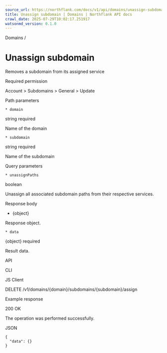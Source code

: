 ```yaml
---
source_url: https://northflank.com/docs/v1/api/domains/unassign-subdomain
title: Unassign subdomain | Domains | Northflank API docs
crawl_date: 2025-07-29T10:02:17.251917
watsonmd_version: 0.1.0
---
```


Domains / 

# Unassign subdomain

Removes a subdomain from its assigned service

Required permission

Account > Subdomains > General > Update

Path parameters

    * domain

string required

Name of the domain

    * subdomain

string required

Name of the subdomain




Query parameters

    * unassignPaths

boolean

Unassign all associated subdomain paths from their respective services.




Response body

  * {object}

Response object.

    * data

{object} required

Result data.




API

CLI

JS Client

DELETE /v1/domains/{domain}/subdomains/{subdomain}/assign

Example response

200 OK

The operation was performed successfully.

JSON
    
    
    {
      "data": {}
    }